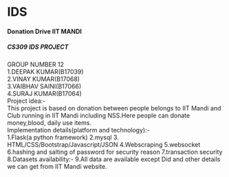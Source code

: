 # IDS
#### Donation Drive IIT MANDI

##### CS309 IDS PROJECT
GROUP NUMBER 12  <br />
1.DEEPAK KUMAR(B17039) <br />
2.VINAY KUMAR(B17068) <br />
3.VAIBHAV SAINI(B17066) <br />
4.SURAJ KUMAR(B17064) <br />
Project idea:-   <br />
This project is based on donation between people belongs to IIT Mandi and Club running in IIT
Mandi including NSS.Here people can donate money,blood, daily use items. <br />
Implementation details(platform and technology):- <br />
1.Flask(a python framework)
2.mysql
3. HTML/CSS/Bootstrap/Javascript/JSON
4.Webscraping
5.websocket
6.hashing and salting of password for security reason
7.transaction security
8.Datasets availability:-
9.All data are available except Did and other details we can get from IIT Mandi website.
